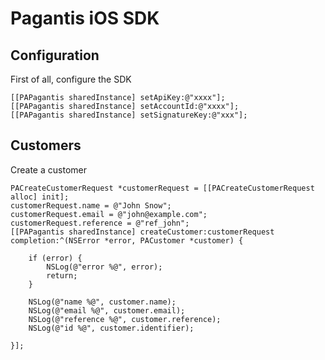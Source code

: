 Pagantis iOS SDK
================

Configuration
-------------

First of all, configure the SDK

    [[PAPagantis sharedInstance] setApiKey:@"xxxx"];
    [[PAPagantis sharedInstance] setAccountId:@"xxxx"];
    [[PAPagantis sharedInstance] setSignatureKey:@"xxx"];
        

Customers
---------

Create a customer
    
    PACreateCustomerRequest *customerRequest = [[PACreateCustomerRequest alloc] init];
    customerRequest.name = @"John Snow";
    customerRequest.email = @"john@example.com";
    customerRequest.reference = @"ref_john";
    [[PAPagantis sharedInstance] createCustomer:customerRequest completion:^(NSError *error, PACustomer *customer) {
        
        if (error) {
            NSLog(@"error %@", error);
            return;
        }
        
        NSLog(@"name %@", customer.name);
        NSLog(@"email %@", customer.email);
        NSLog(@"reference %@", customer.reference);
        NSLog(@"id %@", customer.identifier);
        
    }];
